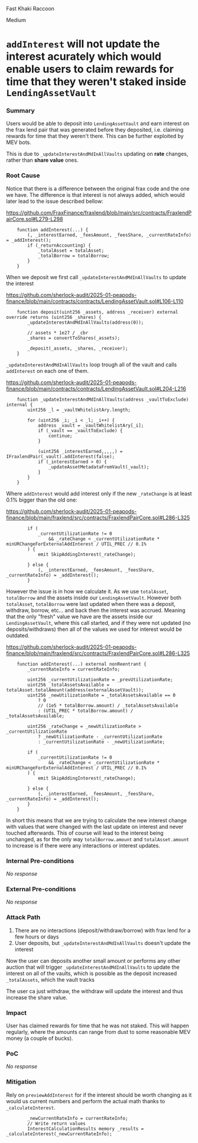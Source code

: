 Fast Khaki Raccoon

Medium

# `addInterest` will not update the interest acurately which would enable users to claim rewards for time that they weren't staked inside `LendingAssetVault`

### Summary

Users would be able to deposit into `LendingAssetVault` and earn interest on the frax lend pair that was generated before they deposited, i.e. claiming rewards for time that they weren't there. This can be further exploited by MEV bots.

This is due to `_updateInterestAndMdInAllVaults` updating on **rate** changes, rather than **share value** ones.

### Root Cause

Notice that there is a difference between the original frax code and the one we have. The difference is that interest is not always added, which would later lead to the issue described bellow:

https://github.com/FraxFinance/fraxlend/blob/main/src/contracts/FraxlendPairCore.sol#L279-L298
```solidity
    function addInterest(...) {
        (, _interestEarned, _feesAmount, _feesShare, _currentRateInfo) = _addInterest();
        if (_returnAccounting) {
            _totalAsset = totalAsset;
            _totalBorrow = totalBorrow;
        }
    }
```

When we deposit we first call `_updateInterestAndMdInAllVaults` to update the interest

https://github.com/sherlock-audit/2025-01-peapods-finance/blob/main/contracts/contracts/LendingAssetVault.sol#L106-L110
```solidity
    function deposit(uint256 _assets, address _receiver) external override returns (uint256 _shares) {
        _updateInterestAndMdInAllVaults(address(0));

        // assets * 1e27 / _cbr
        _shares = convertToShares(_assets);

        _deposit(_assets, _shares, _receiver);
    }
```

`_updateInterestAndMdInAllVaults` loop trough all of the vault and calls `addInterest` on each one of them.

https://github.com/sherlock-audit/2025-01-peapods-finance/blob/main/contracts/contracts/LendingAssetVault.sol#L204-L216
```solidity
    function _updateInterestAndMdInAllVaults(address _vaultToExclude) internal {
        uint256 _l = _vaultWhitelistAry.length;

        for (uint256 _i; _i < _l; _i++) {
            address _vault = _vaultWhitelistAry[_i];
            if (_vault == _vaultToExclude) {
                continue;
            }

            (uint256 _interestEarned,,,,,) = IFraxlendPair(_vault).addInterest(false);
            if (_interestEarned > 0) {
                _updateAssetMetadataFromVault(_vault);
            }
        }
    }
```

Where `addInterest` would add interest only if the new `_rateChange` is at least 0.1% bigger than the old one:

https://github.com/sherlock-audit/2025-01-peapods-finance/blob/main/fraxlend/src/contracts/FraxlendPairCore.sol#L286-L325
```solidity
        if (
            _currentUtilizationRate != 0
                && _rateChange < _currentUtilizationRate * minURChangeForExternalAddInterest / UTIL_PREC // 0.1%
        ) {
            emit SkipAddingInterest(_rateChange);
            
        } else {
            (, _interestEarned, _feesAmount, _feesShare, _currentRateInfo) = _addInterest();
        }
```

However the issue is in how we calculate it. As we use `totalAsset`, `totalBorrow` and the assets inside our `LendingAssetVault`. However both `totalAsset`, `totalBorrow` were last updated when there was a deposit, withdraw, borrow, etc... and back then the interest was accrued. Meaning that the only "fresh" value we have are the assets inside our `LendingAssetVault`, where this call started, and if they were not updated (no deposits/withdraws) then all of the values we used for interest would be outdated.

https://github.com/sherlock-audit/2025-01-peapods-finance/blob/main/fraxlend/src/contracts/FraxlendPairCore.sol#L286-L325
```solidity
    function addInterest(...) external nonReentrant {
        _currentRateInfo = currentRateInfo;

        uint256 _currentUtilizationRate = _prevUtilizationRate;
        uint256 _totalAssetsAvailable = totalAsset.totalAmount(address(externalAssetVault));
        uint256 _newUtilizationRate = _totalAssetsAvailable == 0 
            ? 0 
            // (1e5 * totalBorrow.amount) / _totalAssetsAvailable
            : (UTIL_PREC * totalBorrow.amount) / _totalAssetsAvailable;

        uint256 _rateChange = _newUtilizationRate > _currentUtilizationRate
            ? _newUtilizationRate - _currentUtilizationRate
            : _currentUtilizationRate - _newUtilizationRate;

        if (
            _currentUtilizationRate != 0
                && _rateChange < _currentUtilizationRate * minURChangeForExternalAddInterest / UTIL_PREC // 0.1%
        ) {
            emit SkipAddingInterest(_rateChange);
            
        } else {
            (, _interestEarned, _feesAmount, _feesShare, _currentRateInfo) = _addInterest();
        }
    }
```

In short this means that we are trying to calculate the new interest change with values that were changed with the last update on interest and never touched afterwards. This of course will lead to the interest being unchanged, as for the only  way `totalBorrow.amount` and `totalAsset.amount` to increase is if there were any interactions or interest updates.

### Internal Pre-conditions

_No response_

### External Pre-conditions

_No response_

### Attack Path

1. There are no interactions (deposit/withdraw/borrow) with frax lend for a few hours or days
2. User deposits, but `_updateInterestAndMdInAllVaults` doesn't update the interest 


Now the user can deposits another small amount or performs any other auction that will trigger `_updateInterestAndMdInAllVaults` to update the interest on all of the vaults, which is possible as the deposit increased `_totalAssets`, which the vault tracks

The user ca just withdraw, the withdraw will update the interest and thus increase the share value.

### Impact

User has claimed rewards for time that he was not staked. This will happen regularly, where the amounts can range from dust to some reasonable MEV money (a couple of bucks).

### PoC

_No response_

### Mitigation

Rely on `previewAddInterest` for if the interest should be worth changing as it would us current numbers and perform the actual math thanks to `_calculateInterest`.

```solidity
        _newCurrentRateInfo = currentRateInfo;
        // Write return values
        InterestCalculationResults memory _results = _calculateInterest(_newCurrentRateInfo);
```